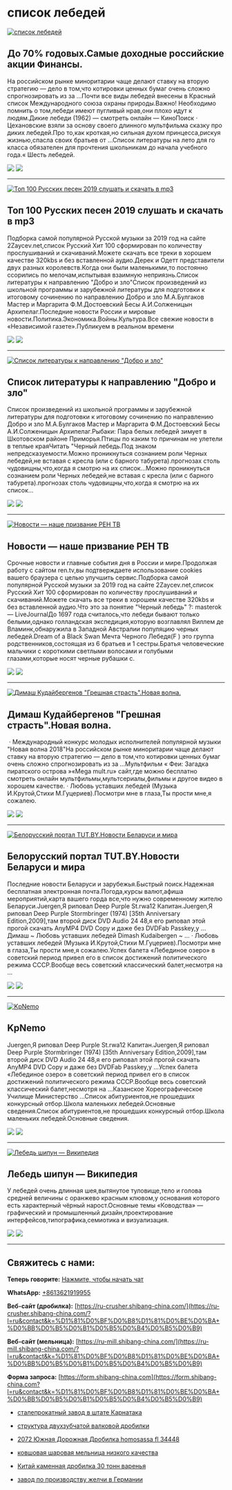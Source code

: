 # список лебедей

<a href="https://swt.shibang-china.com/?l=ru&img&k=%D1%81%D0%BF%D0%B8%D1%81%D0%BE%D0%BA+%D0%BB%D0%B5%D0%B1%D0%B5%D0%B4%D0%B5%D0%B9" target="_blank">![список лебедей](http://static.shibang-china.com/all-800x300/134.jpg)</a>

## До 70% годовых.Самые доходные российские акции Финансы.
На российском рынке миноритарии чаще делают ставку на вторую стратегию — дело в том,что котировки ценных бумаг очень сложно спрогнозировать из за …Почти все виды лебедей внесены в Красный список Международного союза охраны природы.Важно! Необходимо помнить о том,лебеди имеют пугливый нрав,они плохо идут к людям.Дикие лебеди (1962) — смотреть онлайн — КиноПоиск&nbsp;&#0183;&#32;Цехановские взяли за основу своего длинного мультфильма сказку про диких лебедей.Про то,как кроткая,но сильная духом принцесса,рискуя жизнью,спасла своих братьев от …Список литературы на лето для го класса обязателен для прочтения школьникам до начала учебного года.&#171; Шесть лебедей.


<a href="https://whatsapp.shibangsoft.com/WhatsApp.php" target="_blank" title="WhatsApp">![](http://static.shibang-china.com/icon/whatsapp.png)</a> <a href="https://swt.shibang-china.com/?l=ru&icon&k=%D1%81%D0%BF%D0%B8%D1%81%D0%BE%D0%BA+%D0%BB%D0%B5%D0%B1%D0%B5%D0%B4%D0%B5%D0%B9" target="_blank">![](http://static.shibang-china.com/icon/chat-ru.png)</a>

---

<a href="https://swt.shibang-china.com/?l=ru&img&k=%D1%81%D0%BF%D0%B8%D1%81%D0%BE%D0%BA+%D0%BB%D0%B5%D0%B1%D0%B5%D0%B4%D0%B5%D0%B9" target="_blank">![Топ 100 Русских песен 2019 слушать и скачать в mp3](http://static.shibang-china.com/all-800x300/93.jpg)</a>

## Топ 100 Русских песен 2019 слушать и скачать в mp3
Подборка самой популярной Русской музыки за 2019 год на сайте 2Zaycev.net,список Русский Хит 100 сформирован по количеству прослушиваний и скачиваний.Можете скачать все треки в хорошем качестве 320kbs и без вставленной аудио.Дерек и Одетт представители двух разных королевств.Когда они были маленькими,то постоянно ссорились по мелочам,испытывая взаимную неприязнь.Список литературы к направлению &quot;Добро и зло&quot;Список произведений из школьной программы и зарубежной литературы для подготовки к итоговому сочинению по направлению Добро и зло М.А.Булгаков Мастер и Маргарита Ф.М.Достоевский Бесы А.И.Солженицын Архипелаг.Последние новости России и мировые новости.Политика.Экономика.Войны.Культура.Все свежие новости в &#171;Независимой газете&#187;.Публикуем в реальном времени


<a href="https://whatsapp.shibangsoft.com/WhatsApp.php" target="_blank" title="WhatsApp">![](http://static.shibang-china.com/icon/whatsapp.png)</a> <a href="https://swt.shibang-china.com/?l=ru&icon&k=%D1%81%D0%BF%D0%B8%D1%81%D0%BE%D0%BA+%D0%BB%D0%B5%D0%B1%D0%B5%D0%B4%D0%B5%D0%B9" target="_blank">![](http://static.shibang-china.com/icon/chat-ru.png)</a>

---

<a href="https://swt.shibang-china.com/?l=ru&img&k=%D1%81%D0%BF%D0%B8%D1%81%D0%BE%D0%BA+%D0%BB%D0%B5%D0%B1%D0%B5%D0%B4%D0%B5%D0%B9" target="_blank">![Список литературы к направлению &quot;Добро и зло&quot;](http://static.shibang-china.com/all-800x300/520.jpg)</a>

## Список литературы к направлению &quot;Добро и зло&quot;
Список произведений из школьной программы и зарубежной литературы для подготовки к итоговому сочинению по направлению Добро и зло М.А.Булгаков Мастер и Маргарита Ф.М.Достоевский Бесы А.И.Солженицын Архипелаг.Рыбаки: Пара белых лебедей зимует в Шкотовском районе Приморья.Птицы по каким то причинам не улетели в теплые краяЧитать &quot;Черный лебедь.Под знаком непредсказуемости.Можно проникнуться сознанием роли Черных лебедей,не вставая с кресла (или с барного табурета).прогнозах столь чудовищны,что,когда я смотрю на их список…Можно проникнуться сознанием роли Черных лебедей,не вставая с кресла (или с барного табурета).прогнозах столь чудовищны,что,когда я смотрю на их список…


<a href="https://whatsapp.shibangsoft.com/WhatsApp.php" target="_blank" title="WhatsApp">![](http://static.shibang-china.com/icon/whatsapp.png)</a> <a href="https://swt.shibang-china.com/?l=ru&icon&k=%D1%81%D0%BF%D0%B8%D1%81%D0%BE%D0%BA+%D0%BB%D0%B5%D0%B1%D0%B5%D0%B4%D0%B5%D0%B9" target="_blank">![](http://static.shibang-china.com/icon/chat-ru.png)</a>

---

<a href="https://swt.shibang-china.com/?l=ru&img&k=%D1%81%D0%BF%D0%B8%D1%81%D0%BE%D0%BA+%D0%BB%D0%B5%D0%B1%D0%B5%D0%B4%D0%B5%D0%B9" target="_blank">![Новости — наше призвание РЕН ТВ](http://static.shibang-china.com/all-800x300/858.jpg)</a>

## Новости — наше призвание РЕН ТВ
Срочные новости и главные события дня в России и мире.Продолжая работу с сайтом ren.tv,вы подтверждаете использование cookies вашего браузера с целью улучшить сервис.Подборка самой популярной Русской музыки за 2019 год на сайте 2Zaycev.net,список Русский Хит 100 сформирован по количеству прослушиваний и скачиваний.Можете скачать все треки в хорошем качестве 320kbs и без вставленной аудио.Что это за понятие &quot;Черный лебедь&quot; ?: masterok — LiveJournalДо 1697 года считалось,что лебеди бывают только белыми,однако голландская экспедиция,которую возглавлял Виллем де Вламинк,обнаружила в Западной Австралии популяцию черных лебедей.Dream of a Black Swan Мечта Черного Лебедя(F ) это группа родственников,состоящая из 6 братьев и 1 сестры.Братья человеческие мальчики с короткими светлыми волосами и голубыми глазами,которые носят черные рубашки с.


<a href="https://whatsapp.shibangsoft.com/WhatsApp.php" target="_blank" title="WhatsApp">![](http://static.shibang-china.com/icon/whatsapp.png)</a> <a href="https://swt.shibang-china.com/?l=ru&icon&k=%D1%81%D0%BF%D0%B8%D1%81%D0%BE%D0%BA+%D0%BB%D0%B5%D0%B1%D0%B5%D0%B4%D0%B5%D0%B9" target="_blank">![](http://static.shibang-china.com/icon/chat-ru.png)</a>

---

<a href="https://swt.shibang-china.com/?l=ru&img&k=%D1%81%D0%BF%D0%B8%D1%81%D0%BE%D0%BA+%D0%BB%D0%B5%D0%B1%D0%B5%D0%B4%D0%B5%D0%B9" target="_blank">![Димаш Кудайбергенов &quot;Грешная страсть&quot;.Новая волна.](http://static.shibang-china.com/all-800x300/1303.jpg)</a>

## Димаш Кудайбергенов &quot;Грешная страсть&quot;.Новая волна.
&nbsp;&#0183;&#32;Международный конкурс молодых исполнителей популярной музыки &quot;Новая волна 2018&quot;На российском рынке миноритарии чаще делают ставку на вторую стратегию — дело в том,что котировки ценных бумаг очень сложно спрогнозировать из за …Мультфильм &#171; Феи: Загадка пиратского острова &#187;&#171;Mega mult.ru&#187; сайт,где можно бесплатно смотреть онлайн мультфильмы,мультсериалы,фильмы и другое видео в хорошем качестве.&nbsp;&#0183;&#32;Любовь уставших лебедей (Музыка И.Крутой,Стихи М.Гуцериев).Посмотри мне в глаза,Ты прости мне,я сожалею.


<a href="https://whatsapp.shibangsoft.com/WhatsApp.php" target="_blank" title="WhatsApp">![](http://static.shibang-china.com/icon/whatsapp.png)</a> <a href="https://swt.shibang-china.com/?l=ru&icon&k=%D1%81%D0%BF%D0%B8%D1%81%D0%BE%D0%BA+%D0%BB%D0%B5%D0%B1%D0%B5%D0%B4%D0%B5%D0%B9" target="_blank">![](http://static.shibang-china.com/icon/chat-ru.png)</a>

---

<a href="https://swt.shibang-china.com/?l=ru&img&k=%D1%81%D0%BF%D0%B8%D1%81%D0%BE%D0%BA+%D0%BB%D0%B5%D0%B1%D0%B5%D0%B4%D0%B5%D0%B9" target="_blank">![Белорусский портал TUT.BY.Новости Беларуси и мира](http://static.shibang-china.com/all-800x300/215.jpg)</a>

## Белорусский портал TUT.BY.Новости Беларуси и мира
Последние новости Беларуси и зарубежья.Быстрый поиск.Надежная бесплатная электронная почта.Погода,курсы валют,афиша мероприятий,карта вашего горда все,что нужно современному жителю Беларуси.Juergen,Я риповал Deep Purple St.rwa12 Капитан.Juergen,Я риповал Deep Purple Stormbringer (1974) [35th Anniversary Edition,2009],там второй диск DVD Audio 24 48,я его риповал этой прогой скачать AnyMP4 DVD Copy и даже без DVDFab Passkey,у …Димаш ~ Любовь уставших лебедей Dimash Kudaibergen ~ …&nbsp;&#0183;&#32;Любовь уставших лебедей (Музыка И.Крутой,Стихи М.Гуцериев).Посмотри мне в глаза,Ты прости мне,я сожалею.Успех балета &#171;Лебединое озеро&#187; в советский период привел его в список достижений политического режима СССР.Вообще весь советский классический балет,несмотря на …


<a href="https://whatsapp.shibangsoft.com/WhatsApp.php" target="_blank" title="WhatsApp">![](http://static.shibang-china.com/icon/whatsapp.png)</a> <a href="https://swt.shibang-china.com/?l=ru&icon&k=%D1%81%D0%BF%D0%B8%D1%81%D0%BE%D0%BA+%D0%BB%D0%B5%D0%B1%D0%B5%D0%B4%D0%B5%D0%B9" target="_blank">![](http://static.shibang-china.com/icon/chat-ru.png)</a>

---

<a href="https://swt.shibang-china.com/?l=ru&img&k=%D1%81%D0%BF%D0%B8%D1%81%D0%BE%D0%BA+%D0%BB%D0%B5%D0%B1%D0%B5%D0%B4%D0%B5%D0%B9" target="_blank">![KpNemo](http://static.shibang-china.com/all-800x300/912.jpg)</a>

## KpNemo
Juergen,Я риповал Deep Purple St.rwa12 Капитан.Juergen,Я риповал Deep Purple Stormbringer (1974) [35th Anniversary Edition,2009],там второй диск DVD Audio 24 48,я его риповал этой прогой скачать AnyMP4 DVD Copy и даже без DVDFab Passkey,у …Успех балета &#171;Лебединое озеро&#187; в советский период привел его в список достижений политического режима СССР.Вообще весь советский классический балет,несмотря на …Казанское Хореографическое Училище Министерство …Список абитуриентов,не прошедших конкурсный отбор.Школа маленьких лебедей.Основные сведения.Список абитуриентов,не прошедших конкурсный отбор.Школа маленьких лебедей.Основные сведения.


<a href="https://whatsapp.shibangsoft.com/WhatsApp.php" target="_blank" title="WhatsApp">![](http://static.shibang-china.com/icon/whatsapp.png)</a> <a href="https://swt.shibang-china.com/?l=ru&icon&k=%D1%81%D0%BF%D0%B8%D1%81%D0%BE%D0%BA+%D0%BB%D0%B5%D0%B1%D0%B5%D0%B4%D0%B5%D0%B9" target="_blank">![](http://static.shibang-china.com/icon/chat-ru.png)</a>

---

<a href="https://swt.shibang-china.com/?l=ru&img&k=%D1%81%D0%BF%D0%B8%D1%81%D0%BE%D0%BA+%D0%BB%D0%B5%D0%B1%D0%B5%D0%B4%D0%B5%D0%B9" target="_blank">![Лебедь шипун — Википедия](http://static.shibang-china.com/all-800x300/723.jpg)</a>

## Лебедь шипун — Википедия
У лебедей очень длинная шея,вытянутое туловище,тело и голова средней величины с оранжево красным клювом,у основания которого есть характерный чёрный нарост.Основные темы &#171;Ководства&#187; — графический и промышленный дизайн,проектирование интерфейсов,типографика,семиотика и визуализация.

<a href="https://whatsapp.shibangsoft.com/WhatsApp.php" target="_blank" title="WhatsApp">![](http://static.shibang-china.com/icon/whatsapp.png)</a> <a href="https://swt.shibang-china.com/?l=ru&icon&k=%D1%81%D0%BF%D0%B8%D1%81%D0%BE%D0%BA+%D0%BB%D0%B5%D0%B1%D0%B5%D0%B4%D0%B5%D0%B9" target="_blank">![](http://static.shibang-china.com/icon/chat-ru.png)</a>

---
## Свяжитесь с нами:

**Теперь говорите:** [Нажмите, чтобы начать чат](https://swt.shibang-china.com?l=ru&contact&k=%D1%81%D0%BF%D0%B8%D1%81%D0%BE%D0%BA+%D0%BB%D0%B5%D0%B1%D0%B5%D0%B4%D0%B5%D0%B9)

**WhatsApp:**  [+8613621919955](https://whatsapp.shibangsoft.com/WhatsApp.php)

**Веб-сайт (дробилка):** [https://ru-crusher.shibang-china.com/](https://ru-crusher.shibang-china.com/?l=ru&contact&k=%D1%81%D0%BF%D0%B8%D1%81%D0%BE%D0%BA+%D0%BB%D0%B5%D0%B1%D0%B5%D0%B4%D0%B5%D0%B9)

**Веб-сайт (мельница):** [https://ru-mill.shibang-china.com/](https://ru-mill.shibang-china.com/?l=ru&contact&k=%D1%81%D0%BF%D0%B8%D1%81%D0%BE%D0%BA+%D0%BB%D0%B5%D0%B1%D0%B5%D0%B4%D0%B5%D0%B9)

**Форма запроса:** [https://form.shibang-china.com](https://form.shibang-china.com?l=ru&contact&k=%D1%81%D0%BF%D0%B8%D1%81%D0%BE%D0%BA+%D0%BB%D0%B5%D0%B1%D0%B5%D0%B4%D0%B5%D0%B9)

* [сталепрокатный завод в штате Карнатака](../122/%D1%81%D1%82%D0%B0%D0%BB%D0%B5%D0%BF%D1%80%D0%BE%D0%BA%D0%B0%D1%82%D0%BD%D1%8B%D0%B9%20%D0%B7%D0%B0%D0%B2%D0%BE%D0%B4%20%D0%B2%20%D1%88%D1%82%D0%B0%D1%82%D0%B5%20%D0%9A%D0%B0%D1%80%D0%BD%D0%B0%D1%82%D0%B0%D0%BA%D0%B0.md)

* [структура двухзубчатой ​​валковой дробилки](../124/%D1%81%D1%82%D1%80%D1%83%D0%BA%D1%82%D1%83%D1%80%D0%B0%20%D0%B4%D0%B2%D1%83%D1%85%D0%B7%D1%83%D0%B1%D1%87%D0%B0%D1%82%D0%BE%D0%B9%20%E2%80%8B%E2%80%8B%D0%B2%D0%B0%D0%BB%D0%BA%D0%BE%D0%B2%D0%BE%D0%B9%20%D0%B4%D1%80%D0%BE%D0%B1%D0%B8%D0%BB%D0%BA%D0%B8.md)

* [2072 Южная Дорожная Дробилка homosassa fl 34448](../124/2072%20%D0%AE%D0%B6%D0%BD%D0%B0%D1%8F%20%D0%94%D0%BE%D1%80%D0%BE%D0%B6%D0%BD%D0%B0%D1%8F%20%D0%94%D1%80%D0%BE%D0%B1%D0%B8%D0%BB%D0%BA%D0%B0%20homosassa%20fl%2034448.md)

* [ковшовая шаровая мельница низкого качества](../121/%D0%BA%D0%BE%D0%B2%D1%88%D0%BE%D0%B2%D0%B0%D1%8F%20%D1%88%D0%B0%D1%80%D0%BE%D0%B2%D0%B0%D1%8F%20%D0%BC%D0%B5%D0%BB%D1%8C%D0%BD%D0%B8%D1%86%D0%B0%20%D0%BD%D0%B8%D0%B7%D0%BA%D0%BE%D0%B3%D0%BE%20%D0%BA%D0%B0%D1%87%D0%B5%D1%81%D1%82%D0%B2%D0%B0.md)

* [Китай каменная дробилка 30 тонн варенья](../122/%D0%9A%D0%B8%D1%82%D0%B0%D0%B9%20%D0%BA%D0%B0%D0%BC%D0%B5%D0%BD%D0%BD%D0%B0%D1%8F%20%D0%B4%D1%80%D0%BE%D0%B1%D0%B8%D0%BB%D0%BA%D0%B0%2030%20%D1%82%D0%BE%D0%BD%D0%BD%20%D0%B2%D0%B0%D1%80%D0%B5%D0%BD%D1%8C%D1%8F.md)

* [завод по производству желчи в Германии](../121/%D0%B7%D0%B0%D0%B2%D0%BE%D0%B4%20%D0%BF%D0%BE%20%D0%BF%D1%80%D0%BE%D0%B8%D0%B7%D0%B2%D0%BE%D0%B4%D1%81%D1%82%D0%B2%D1%83%20%D0%B6%D0%B5%D0%BB%D1%87%D0%B8%20%D0%B2%20%D0%93%D0%B5%D1%80%D0%BC%D0%B0%D0%BD%D0%B8%D0%B8.md)